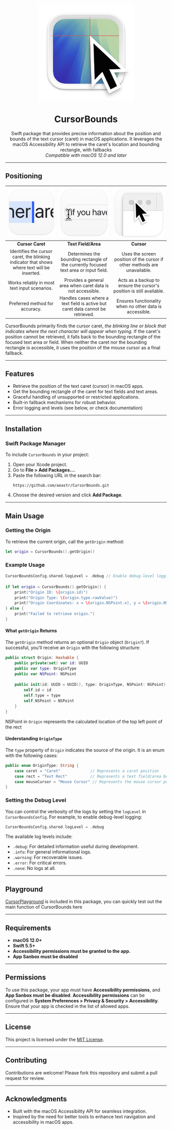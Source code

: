 <div align="center">
  <img width="300" height="300" src="/assets/icon.png" alt="Logo">
  <h1><b>CursorBounds</b></h1>
  <p>Swift package that provides precise information about the position and bounds of the text cursor (caret) in macOS applications. It leverages the macOS Accessibility API to retrieve the caret's location and bounding rectangle, with fallbacks<br>
  <i>Compatible with macOS 12.0 and later</i></p>
</div>

---

## **Positioning**

| ![Example of a cursor caret](assets/caretExample.png) | ![Bounding rectangle of a focused text area](assets/textAreaExample.png) | ![Fallback method using cursor position](assets/fallbackExample.png) |
|:-----------------------------:|:-----------------------------:|:-----------------------------:|
| **Cursor Caret**                 | **Text Field/Area**               | **Cursor**             |
| Identifies the cursor caret, the blinking indicator that shows where text will be inserted. | Determines the bounding rectangle of the currently focused text area or input field. | Uses the screen position of the cursor if other methods are unavailable. |
| Works reliably in most text input scenarios. | Provides a general area when caret data is not accessible. | Acts as a backup to ensure the cursor's position is still available. |
| Preferred method for accuracy. | Handles cases where a text field is active but caret data cannot be retrieved. | Ensures functionality when no other data is accessible. |

CursorBounds primarily finds the cursor caret, _the blinking line or block that indicates where the next character will appear when typing_. 
If the caret's position cannot be retrieved, it falls back to the bounding rectangle of the focused text area or field. 
When neither the caret nor the bounding rectangle is accessible, it uses the position of the mouse cursor as a final fallback.

---

## **Features**
- Retrieve the position of the text caret (cursor) in macOS apps.
- Get the bounding rectangle of the caret for text fields and text areas.
- Graceful handling of unsupported or restricted applications.
- Built-in fallback mechanisms for robust behavior.
- Error logging and levels (see below, or check documentation)

---

## **Installation**

### **Swift Package Manager**
To include `CursorBounds` in your project:

1. Open your Xcode project.
2. Go to **File > Add Packages...**.
3. Paste the following URL in the search bar:
   ```
   https://github.com/aeastr/CursorBounds.git
   ```
4. Choose the desired version and click **Add Package**.

---

## **Main Usage**

### **Getting the Origin**

To retrieve the current origin, call the `getOrigin` method:

```swift
let origin = CursorBounds().getOrigin()
```

### **Example Usage**

```swift
CursorBoundsConfig.shared.logLevel = .debug // Enable debug-level logging

if let origin = CursorBounds().getOrigin() {
    print("Origin ID: \(origin.id)")
    print("Origin Type: \(origin.type.rawValue)")
    print("Origin Coordinates: x = \(origin.NSPoint.x), y = \(origin.NSPoint.y)")
} else {
    print("Failed to retrieve origin.")
}
```

#### **What `getOrigin` Returns**

The `getOrigin` method returns an optional `Origin` object (`Origin?`). If successful, you’ll receive an `Origin` with the following structure:

```swift
public struct Origin: Hashable {
    public private(set) var id: UUID
    public var type: OriginType
    public var NSPoint: NSPoint

    public init(id: UUID = UUID(), type: OriginType, NSPoint: NSPoint) {
        self.id = id
        self.type = type
        self.NSPoint = NSPoint
    }
}
```

NSPoint in `Origin` represents the calculated location of the top left point of the rect

#### **Understanding `OriginType`**

The `type` property of `Origin` indicates the source of the origin. It is an enum with the following cases:

```swift
public enum OriginType: String {
    case caret = "Caret"             // Represents a caret position
    case rect = "Text Rect"          // Represents a text field/area bounding rect
    case mouseCursor = "Mouse Cursor" // Represents the mouse cursor position
}
```

### **Setting the Debug Level**

You can control the verbosity of the logs by setting the `logLevel` in `CursorBoundsConfig`. For example, to enable debug-level logging:

```swift
CursorBoundsConfig.shared.logLevel = .debug
```

The available log levels include:
- `.debug`: For detailed information useful during development.
- `.info`: For general informational logs.
- `.warning`: For recoverable issues.
- `.error`: For critical errors.
- `.none`: No logs at all.

---

## Playground

[CursorPlayground](CursorPlayground) is included in this package, you can quickly test out the main function of CursorBounds here

---

## **Requirements**
- **macOS 12.0+**
- **Swift 5.5+**
- **Accessibility permissions must be granted to the app.**
- **App Sanbox must be disabled**

---

## **Permissions**

To use this package, your app must have **Accessibility permissions**, and **App Sanbox must be disabled**. **Accessibility permissions** can be configured in **System Preferences > Privacy & Security > Accessibility**. Ensure that your app is checked in the list of allowed apps.

---

## **License**
This project is licensed under the [MIT License](LICENSE).

---

## **Contributing**

Contributions are welcome! Please fork this repository and submit a pull request for review.

---

## **Acknowledgments**

- Built with the macOS Accessibility API for seamless integration.
- Inspired by the need for better tools to enhance text navigation and accessibility in macOS apps.
